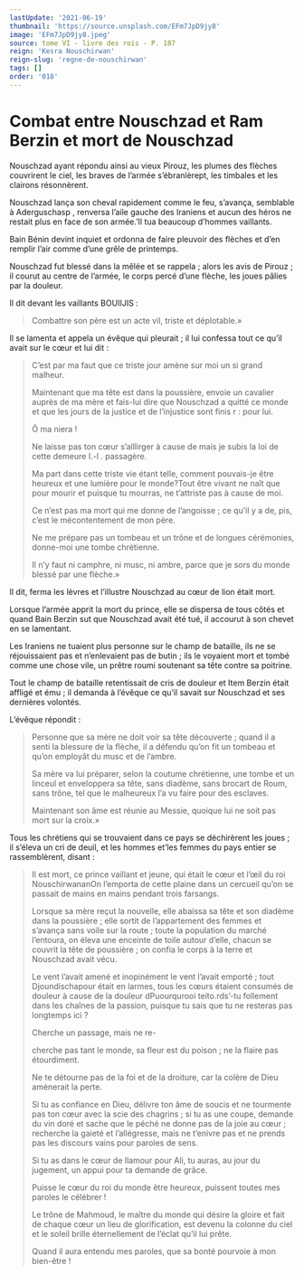 ```yaml
---
lastUpdate: '2021-06-19'
thumbnail: 'https://source.unsplash.com/EFm7JpD9jy8'
image: 'EFm7JpD9jy8.jpeg'
source: tome VI - livre des rois - P. 187
reign: 'Kesra Nouschirwan'
reign-slug: 'regne-de-nouschirwan'
tags: []
order: '018'
---
```


# Combat entre Nouschzad et Ram Berzin et mort de Nouschzad

Nouschzad ayant répondu ainsi au vieux Pirouz, les plumes des flèches couvrirent le ciel, les braves de l’armée s’ébranlèrept, les timbales et les clairons résonnèrent.

Nouschzad lança son cheval rapidement comme le feu, s’avança, semblable à Aderguschasp , renversa l’aile gauche des Iraniens et aucun des héros ne restait plus en face de son armée.’Il tua beaucoup d’hommes vaillants.

Bain Bénin devint inquiet et ordonna de faire pleuvoir des flèches et d’en remplir l’air comme d’une grêle de printemps.

Nouschzad fut blessé dans la mêlée et se rappela ; alors les avis de Pirouz ; il courut au centre de l’armée, le corps percé d’une flèche, les joues pâlies par la douleur.

Il dit devant les vaillants BOUIIJIS :

> Combattre son père est un acte vil, triste et déplotable.»

Il se lamenta et appela un évêque qui pleurait ; il lui confessa tout ce qu’il avait sur le cœur et lui dit :

> C’est par ma faut que ce triste jour amène sur moi un si grand malheur.
>
> Maintenant que ma tête est dans la poussière, envoie un cavalier auprès de ma mère et fais-lui dire que Nouschzad a quitté ce monde et que les jours de la justice et de l’injustice sont finis r : pour lui.
>
> Ô ma niera !
>
> Ne laisse pas ton cœur s’alllirger à cause de mais je subis la loi de cette demeure I.-l . passagère.
>
> Ma part dans cette triste vie étant telle, comment pouvais-je être heureux et une lumière pour le monde?Tout être vivant ne naît que pour mourir et puisque tu mourras, ne t’attriste pas à cause de moi.
>
> Ce n’est pas ma mort qui me donne de l’angoisse ; ce qu’il y a de, pis, c’est le mécontentement de mon père.
>
> Ne me prépare pas un tombeau et un trône et de longues cérémonies, donne-moi une tombe chrétienne.
>
> Il n’y faut ni camphre, ni musc, ni ambre, parce que je sors du monde blessé par une flèche.»

Il dit, ferma les lèvres et l’illustre Nouschzad au cœur de lion était mort.

Lorsque l’armée apprit la mort du prince, elle se dispersa de tous côtés et quand Bain Berzin sut que Nouschzad avait été tué, il accourut à son chevet en se lamentant.

Les Iraniens ne tuaient plus personne sur le champ de bataille, ils ne se réjouissaient pas et n’enlevaient pas de butin ; ils le voyaient mort et tombé comme une chose vile, un prêtre roumi soutenant sa tête contre sa poitrine.

Tout le champ de bataille retentissait de cris de douleur et Item Berzin était affligé et ému ; il demanda à l’évêque ce qu’il savait sur Nouschzad et ses dernières volontés.

L’évêque répondit :

> Personne que sa mère ne doit voir sa tête découverte ; quand il a senti la blessure de la flèche, il a défendu qu’on fit un tombeau et qu’on employât du musc et de l’ambre.
>
> Sa mère va lui préparer, selon la coutume chrétienne, une tombe et un linceul et enveloppera sa tête, sans diadème, sans brocart de Roum, sans trône, tel que le malheureux l’a vu faire pour des esclaves.
>
> Maintenant son âme est réunie au Messie, quoique lui ne soit pas mort sur la croix.»

Tous les chrétiens qui se trouvaient dans ce pays se déchirèrent les joues ; il s’éleva un cri de deuil, et les hommes et’les femmes du pays entier se rassemblèrent, disant :

> Il est mort, ce prince vaillant et jeune, qui était le cœur et l’œil du roi NouschirwananOn l’emporta de cette plaine dans un cercueil qu’on se passait de mains en mains pendant trois farsangs.
>
> Lorsque sa mère reçut la nouvelle, elle abaissa sa tête et son diadème dans la poussière ; elle sortit de l’appartement des femmes et s’avança sans voile sur la route ; toute la population du marché l’entoura, on éleva une enceinte de toile autour d’elle, chacun se couvrit la tête de poussière ; on confia le corps à la terre et Nouschzad avait vécu.
>
> Le vent l’avait amené et inopinément le vent l’avait emporté ; tout Djoundischapour était en larmes, tous les cœurs étaient consumés de douleur à cause de la douleur dPuourqurooi teito.rds’-tu follement dans les chaînes de la passion, puisque tu sais que tu ne resteras pas longtemps ici ?
>
> Cherche un passage, mais ne re-
>
> cherche pas tant le monde, sa fleur est du poison ; ne la flaire pas étourdiment.
>
> Ne te détourne pas de la foi et de la droiture, car la colère de Dieu amènerait la perte.
>
> Si tu as confiance en Dieu, délivre ton âme de soucis et ne tourmente pas ton cœur avec la scie des chagrins ; si tu as une coupe, demande du vin doré et sache que le péché ne donne pas de la joie au cœur ; recherche la gaieté et l’allégresse, mais ne t’enivre pas et ne prends pas les discours vains pour paroles de sens.
>
> Si tu as dans le cœur de llamour pour Ali, tu auras, au jour du jugement, un appui pour ta demande de grâce.
>
> Puisse le cœur du roi du monde être heureux, puissent toutes mes paroles le célébrer !
>
> Le trône de Mahmoud, le maître du monde qui désire la gloire et fait de chaque cœur un lieu de glorification, est devenu la colonne du ciel et le soleil brille éternellement de l’éclat qu’il lui prête.
>
> Quand il aura entendu mes paroles, que sa bonté pourvoie à mon bien-être !
